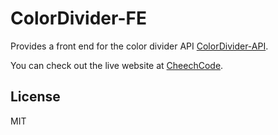 # ColorDivider-FE

Provides a front end for the color divider API [ColorDivider-API](https://github.com/kyletolle/color_divider-api).

You can check out the live website at [CheechCode](http://cheechcode.com/color_divider-fe/).

## License

MIT
